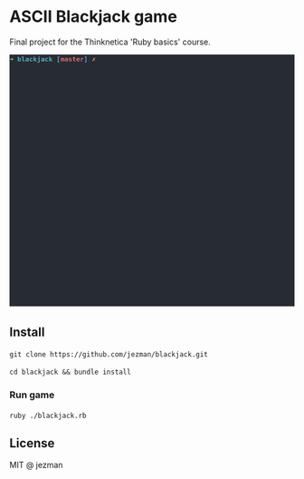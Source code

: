 # ASCII Blackjack game
Final project for the Thinknetica 'Ruby basics' course.

![ASCII Blackjack](/img/blackjack.gif)

## Install
`git clone https://github.com/jezman/blackjack.git`

`cd blackjack && bundle install`

### Run game
`ruby ./blackjack.rb`

## License
MIT @ jezman

